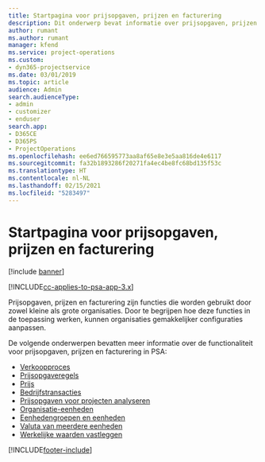 ```yaml
---
title: Startpagina voor prijsopgaven, prijzen en facturering
description: Dit onderwerp bevat informatie over prijsopgaven, prijzen en facturering.
author: rumant
ms.author: rumant
manager: kfend
ms.service: project-operations
ms.custom:
- dyn365-projectservice
ms.date: 03/01/2019
ms.topic: article
audience: Admin
search.audienceType:
- admin
- customizer
- enduser
search.app:
- D365CE
- D365PS
- ProjectOperations
ms.openlocfilehash: ee6ed766595773aa8af65e8e3e5aa816de4e6117
ms.sourcegitcommit: fa32b1893286f20271fa4ec4be8fc68bd135f53c
ms.translationtype: HT
ms.contentlocale: nl-NL
ms.lasthandoff: 02/15/2021
ms.locfileid: "5283497"
---
```

# <a name="quoting-pricing-and-billing-home-page"></a>Startpagina voor prijsopgaven, prijzen en facturering

[!include [banner](../includes/psa-now-project-operations.md)]

[!INCLUDE[cc-applies-to-psa-app-3.x](../includes/cc-applies-to-psa-app-3x.md)]

Prijsopgaven, prijzen en facturering zijn functies die worden gebruikt door zowel kleine als grote organisaties. Door te begrijpen hoe deze functies in de toepassing werken, kunnen organisaties gemakkelijker configuraties aanpassen.

De volgende onderwerpen bevatten meer informatie over de functionaliteit voor prijsopgaven, prijzen en facturering in PSA:

- [Verkoopproces](basic-sales-process.md)
- [Prijsopgaveregels](basic-quote-lines.md)
- [Prijs](basic-pricing.md)
- [Bedrijfstransacties](basic-business-transactions.md)
- [Prijsopgaven voor projecten analyseren](basic-analyzing-quotes.md)
- [Organisatie-eenheden](advanced-organizational.md)
- [Eenhedengroepen en eenheden](advanced-units.md)
- [Valuta van meerdere eenheden](advanced-currency.md)
- [Werkelijke waarden vastleggen](advanced-actuals.md)


[!INCLUDE[footer-include](../includes/footer-banner.md)]